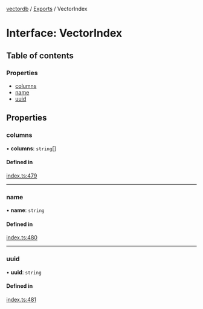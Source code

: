 [vectordb](../README.md) / [Exports](../modules.md) / VectorIndex

# Interface: VectorIndex

## Table of contents

### Properties

- [columns](VectorIndex.md#columns)
- [name](VectorIndex.md#name)
- [uuid](VectorIndex.md#uuid)

## Properties

### columns

• **columns**: `string`[]

#### Defined in

[index.ts:479](https://github.com/lancedb/lancedb/blob/5228ca4/node/src/index.ts#L479)

___

### name

• **name**: `string`

#### Defined in

[index.ts:480](https://github.com/lancedb/lancedb/blob/5228ca4/node/src/index.ts#L480)

___

### uuid

• **uuid**: `string`

#### Defined in

[index.ts:481](https://github.com/lancedb/lancedb/blob/5228ca4/node/src/index.ts#L481)

